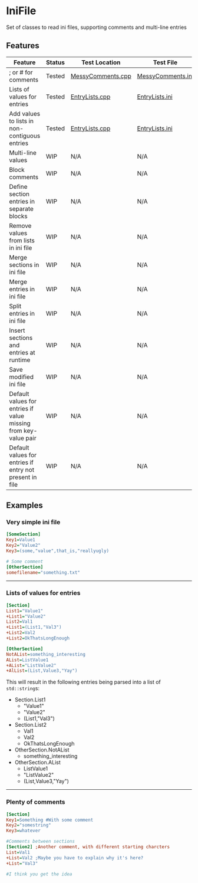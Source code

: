 # IniFile  
Set of classes to read ini files, supporting comments and multi-line entries  

## Features  

| Feature | Status | Test Location | Test File |
| ------- | ------ | -------- | ------- |
| ; or # for comments | Tested | [MessyComments.cpp](https://github.com/JayhawkZombie/IniFile/blob/master/IniFile/Tests/MessyComments.cpp) | [MessyComments.ini](https://github.com/JayhawkZombie/IniFile/blob/master/IniFile/TestFiles/MessyComments.ini) |
| Lists of values for entries | Tested | [EntryLists.cpp](https://github.com/JayhawkZombie/IniFile/blob/master/IniFile/Tests/EntryLists.cpp) | [EntryLists.ini](https://github.com/JayhawkZombie/IniFile/blob/master/IniFile/TestFiles/EntryLists.ini) |
| Add values to lists in non-contiguous entries | Tested | [EntryLists.cpp](https://github.com/JayhawkZombie/IniFile/blob/master/IniFile/Tests/EntryLists.cpp) | [EntryLists.ini](https://github.com/JayhawkZombie/IniFile/blob/master/IniFile/TestFiles/EntryLists.ini) |
| Multi-line values | WIP | N/A | N/A |
| Block comments | WIP | N/A | N/A |
| Define section entries in separate blocks | WIP | N/A | N/A |
| Remove values from lists in ini file | WIP | N/A | N/A |
| Merge sections in ini file | WIP | N/A | N/A |
| Merge entries in ini file | WIP | N/A | N/A |
| Split entries in ini file | WIP | N/A | N/A |
| Insert sections and entries at runtime | WIP | N/A | N/A |
| Save modified ini file | WIP | N/A | N/A |
| Default values for entries if value missing from key-value pair | WIP | N/A | N/A |
| Default values for entries if entry not present in file | WIP | N/A | N/A |

## Examples  

### Very simple ini file  
```ini
[SomeSection]  
Key1=Value1  
Key2="Value2"  
Key3=(some,"value",that_is,"reallyugly)  

# Some comment
[OtherSection]
somefilename="something.txt"
```
---
### Lists of values for entries  
```ini
[Section]
List1="Value1"
+List1="Value2"
List2=Val1
+List1=(List1,"Val3")
+List2=Val2
+List2=OkThatsLongEnough

[OtherSection]
NotAList=something_interesting
AList=ListValue1
+AList="ListValue2"
+AlList=(List,Value3,"Yay")
```
This will result in the following entries being parsed into a list of `std::string`s:
* Section.List1  
  + "Value1"
  + "Value2"
  + (List1,"Val3")
* Section.List2
  + Val1
  + Val2
  + OkThatsLongEnough
* OtherSection.NotAList
  + something_interesting  
* OtherSection.AList
  + ListValue1
  + "ListValue2"
  + (List,Value3,"Yay")

---  
### Plenty of comments
```ini
[Section]
Key1=Something #With some comment
Key2="somestring"
Key3=whatever

#Comments between sections
[Section2] ;Another comment, with different starting charcters
List=Val1
+List=Val2 ;Maybe you have to explain why it's here?
+List="Val3"

#I think you get the idea
```
